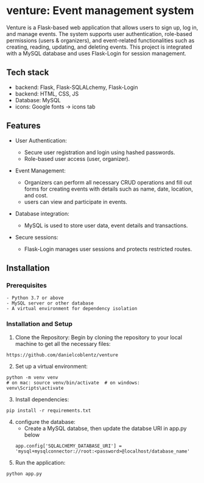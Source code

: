 # venture: Event management system

Venture is a Flask-based web application that allows users to sign up, log in, and manage events. The system supports user authentication, role-based permissions (users & organizers), and event-related functionalities such as creating, reading, updating, and deleting events. This project is integrated with a MySQL database and uses Flask-Login for session management.

## Tech stack
* backend: Flask, Flask-SQLALchemy, Flask-Login
* backend: HTML, CSS, JS
* Database: MySQL
* icons: Google fonts -> icons tab


## Features
* User Authentication:
    - Secure user registration and login using hashed passwords.
    - Role-based user access (user, organizer).

* Event Management:
    - Organizers can perform all necessary CRUD operations and fill out forms for creating events with details such as name, date, location, and cost.
    - users can view and participate in events.

* Database integration:
    - MySQL is used to store user data, event details and transactions.

* Secure sessions:
    - Flask-Login manages user sessions and protects restricted routes.

## Installation

### Prerequisites
    - Python 3.7 or above
    - MySQL server or other database
    - A virtual environment for dependency isolation

### Installation and Setup
1) Clone the Repository: Begin by cloning the repository to your local machine to get all the necessary files:
```
https://github.com/danielcoblentz/venture
```

2) Set up a virtual environment:
```
python -m venv venv
# on mac: source venv/bin/activate  # on windows: venv\Scripts\activate
```

3) Install dependencies:
```
pip install -r requirements.txt
```

4) configure the database:
    - Create a MySQL databse, then update the databse URI in app.py below
    ```
    app.config['SQLALCHEMY_DATABASE_URI'] = 'mysql+mysqlconnector://root:<password>@localhost/database_name'
    ```
5) Run the application:
```
python app.py
```
